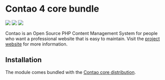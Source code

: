 Contao 4 core bundle
====================

[![](https://scrutinizer-ci.com/g/contao/core-bundle/badges/quality-score.png)](https://scrutinizer-ci.com/g/contao/core-bundle/)
[![](https://scrutinizer-ci.com/g/contao/core-bundle/badges/coverage.png)](https://scrutinizer-ci.com/g/contao/core-bundle/)
[![](https://scrutinizer-ci.com/g/contao/core-bundle/badges/build.png)](https://scrutinizer-ci.com/g/contao/core-bundle/)

Contao is an Open Source PHP Content Management System for people who want a
professional website that is easy to maintain. Visit the [project website][1]
for more information.


Installation
------------

The module comes bundled with the [Contao core distribution][2].


[1]: https://contao.org
[2]: https://github.com/contao/contao
